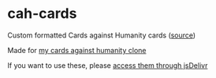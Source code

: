 # cah-cards
Custom formatted Cards against Humanity cards ([source](https://github.com/crhallberg/json-against-humanity))

Made for [my cards against humanity clone](https://github.com/cookey-dev/cards)

If you want to use these, please [access them through jsDelivr](https://cdn.jsdelivr.net/gh/cookey-dev/cah-cards@main/)
